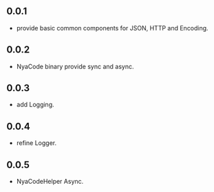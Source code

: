 ## 0.0.1

* provide basic common components for JSON, HTTP and Encoding.

## 0.0.2

* NyaCode binary provide sync and async.

## 0.0.3

* add Logging.

## 0.0.4

* refine Logger.

## 0.0.5

* NyaCodeHelper Async.

